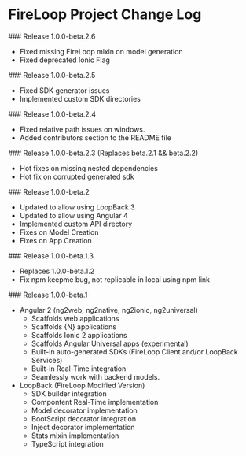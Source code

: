 FireLoop Project Change Log
===========================


### Release 1.0.0-beta.2.6

- Fixed missing FireLoop mixin on model generation
- Fixed deprecated Ionic Flag

### Release 1.0.0-beta.2.5

- Fixed SDK generator issues
- Implemented custom SDK directories

### Release 1.0.0-beta.2.4

- Fixed relative path issues on windows.
- Added contributors section to the README file

### Release 1.0.0-beta.2.3 (Replaces beta.2.1 && beta.2.2)

- Hot fixes on missing nested dependencies
- Hot fix on corrupted generated sdk

### Release 1.0.0-beta.2

- Updated to allow using LoopBack 3
- Updated to allow using Angular 4
- Implemented custom API directory
- Fixes on Model Creation
- Fixes on App Creation

### Release 1.0.0-beta.1.3

- Replaces 1.0.0-beta.1.2
- Fix npm keepme bug, not replicable in local using npm link

### Release 1.0.0-beta.1

- Angular 2 (ng2web, ng2native, ng2ionic, ng2universal)
  - Scaffolds web applications
  - Scaffolds {N} applications
  - Scaffolds Ionic 2 applications
  - Scaffolds Angular Universal apps (experimental)
  - Built-in auto-generated SDKs (FireLoop Client and/or LoopBack Services)
  - Built-in Real-Time integration
  - Seamlessly work with backend models.
- LoopBack (FireLoop Modified Version)
  - SDK builder integration
  - Compontent Real-Time implementation
  - Model decorator implementation
  - BootScript decorator integration
  - Inject decorator implementation
  - Stats mixin implementation
  - TypeScript integration